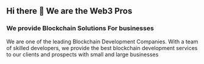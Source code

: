 ## Hi there 👋 We are the Web3 Pros 

### We provide Blockchain Solutions For businesses

We are one of the leading Blockchain Development Companies. With a team of skilled developers, we provide the best blockchain development services to our clients and prospects with small and large businesses
